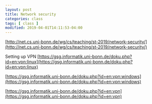 ```yaml
---
layout: post
title: Network security
categories: class
tags: [ class ]
modified: 2019-04-01T14:11:53-04:00
---
```



[http://net.cs.uni-bonn.de/wg/cs/teaching/st-2019/network-security/](http://net.cs.uni-bonn.de/wg/cs/teaching/st-2019/network-security/)


Setting up VPN
[https://gsg.informatik.uni-bonn.de/doku.php?id=en:vpn:linux](https://gsg.informatik.uni-bonn.de/doku.php?id=en:vpn:linux)

[https://gsg.informatik.uni-bonn.de/doku.php?id=en:vpn:windows](https://gsg.informatik.uni-bonn.de/doku.php?id=en:vpn:windows)

[https://gsg.informatik.uni-bonn.de/doku.php?id=en:vpn](https://gsg.informatik.uni-bonn.de/doku.php?id=en:vpn)
